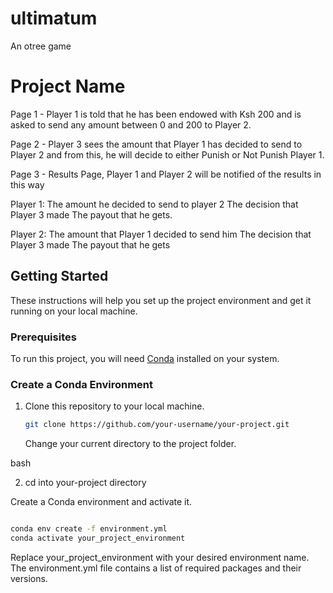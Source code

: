 # ultimatum
An otree game
# Project Name

Page 1 - Player 1 is told that he has been endowed with Ksh 200 and is asked to send any amount between 0 and 200 to Player 2.

Page 2 - Player 3 sees the amount that Player 1 has decided to send to Player 2 and from this, he will decide to either Punish or Not Punish Player 1.

Page 3 - Results Page, Player 1 and Player 2 will be notified of the results in this way

Player 1:
The amount he decided to send to player 2
The decision that Player 3 made
The payout that he gets.

Player 2:
The amount that Player 1 decided to send him
The decision that Player 3 made
The payout that he gets


## Getting Started

These instructions will help you set up the project environment and get it running on your local machine.

### Prerequisites

To run this project, you will need [Conda](https://docs.conda.io/en/latest/miniconda.html) installed on your system.

### Create a Conda Environment

1. Clone this repository to your local machine.

   ```bash
   git clone https://github.com/your-username/your-project.git
   ```
   Change your current directory to the project folder.

bash

2. cd into your-project directory

Create a Conda environment and activate it.

```bash

conda env create -f environment.yml
conda activate your_project_environment
```
Replace your_project_environment with your desired environment name. The environment.yml file contains a list of required packages and their versions.



